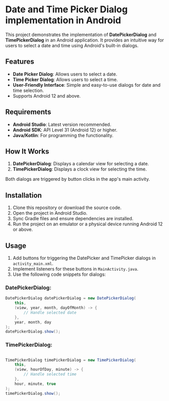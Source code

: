 # Date and Time Picker Dialog implementation in Android

This project demonstrates the implementation of **DatePickerDialog** and **TimePickerDialog** in an Android application. It provides an intuitive way for users to select a date and time using Android's built-in dialogs.

## Features
- **Date Picker Dialog**: Allows users to select a date.
- **Time Picker Dialog**: Allows users to select a time.
- **User-Friendly Interface**: Simple and easy-to-use dialogs for date and time selection.
- Supports Android 12 and above.

## Requirements
- **Android Studio**: Latest version recommended.
- **Android SDK**: API Level 31 (Android 12) or higher.
- **Java/Kotlin**: For programming the functionality.


## How It Works
1. **DatePickerDialog**: Displays a calendar view for selecting a date.
2. **TimePickerDialog**: Displays a clock view for selecting the time.

Both dialogs are triggered by button clicks in the app's main activity.

## Installation
1. Clone this repository or download the source code.
2. Open the project in Android Studio.
3. Sync Gradle files and ensure dependencies are installed.
4. Run the project on an emulator or a physical device running Android 12 or above.

## Usage
1. Add buttons for triggering the DatePicker and TimePicker dialogs in `activity_main.xml`.
2. Implement listeners for these buttons in `MainActivity.java`.
3. Use the following code snippets for dialogs:


### DatePickerDialog:
   ```java
   DatePickerDialog datePickerDialog = new DatePickerDialog(
       this,
       (view, year, month, dayOfMonth) -> {
           // Handle selected date
       },
       year, month, day
   );
   datePickerDialog.show();
```

### TimePickerDialog:
```java

TimePickerDialog timePickerDialog = new TimePickerDialog(
    this,
    (view, hourOfDay, minute) -> {
        // Handle selected time
    },
    hour, minute, true
);
timePickerDialog.show();

```

